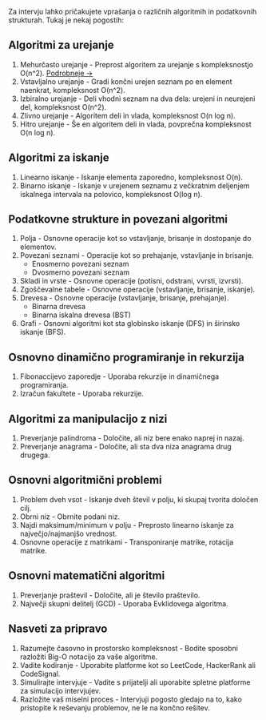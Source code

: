 Za intervju lahko pričakujete vprašanja o različnih algoritmih in podatkovnih strukturah. Tukaj je nekaj pogostih:

## Algoritmi za urejanje
1. Mehurčasto urejanje - Preprost algoritem za urejanje s kompleksnostjo O(n^2). [Podrobneje ->](https://github.com/danilojezernik/js-interview-30/tree/master/si/Algorithms/sorting-algorithms/bubble-sort)
2. Vstavljalno urejanje - Gradi končni urejen seznam po en element naenkrat, kompleksnost O(n^2).
3. Izbiralno urejanje - Deli vhodni seznam na dva dela: urejeni in neurejeni del, kompleksnost O(n^2).
4. Zlivno urejanje - Algoritem deli in vlada, kompleksnost O(n log n).
5. Hitro urejanje - Še en algoritem deli in vlada, povprečna kompleksnost O(n log n).

## Algoritmi za iskanje
1. Linearno iskanje - Iskanje elementa zaporedno, kompleksnost O(n).
2. Binarno iskanje - Iskanje v urejenem seznamu z večkratnim deljenjem iskalnega intervala na polovico, kompleksnost O(log n).

## Podatkovne strukture in povezani algoritmi
1. Polja - Osnovne operacije kot so vstavljanje, brisanje in dostopanje do elementov.
2. Povezani seznami - Operacije kot so prehajanje, vstavljanje in brisanje.
   - Enosmerno povezani seznam
   - Dvosmerno povezani seznam
3. Skladi in vrste - Osnovne operacije (potisni, odstrani, vvrsti, izvrsti).
4. Zgoščevalne tabele - Osnovne operacije (vstavljanje, brisanje, iskanje).
5. Drevesa - Osnovne operacije (vstavljanje, brisanje, prehajanje).
   - Binarna drevesa
   - Binarna iskalna drevesa (BST)
6. Grafi - Osnovni algoritmi kot sta globinsko iskanje (DFS) in širinsko iskanje (BFS).

## Osnovno dinamično programiranje in rekurzija
1. Fibonaccijevo zaporedje - Uporaba rekurzije in dinamičnega programiranja.
2. Izračun fakultete - Uporaba rekurzije.

## Algoritmi za manipulacijo z nizi
1. Preverjanje palindroma - Določite, ali niz bere enako naprej in nazaj.
2. Preverjanje anagrama - Določite, ali sta dva niza anagrama drug drugega.

## Osnovni algoritmični problemi
1. Problem dveh vsot - Iskanje dveh števil v polju, ki skupaj tvorita določen cilj.
2. Obrni niz - Obrnite podani niz.
3. Najdi maksimum/minimum v polju - Preprosto linearno iskanje za največjo/najmanjšo vrednost.
4. Osnovne operacije z matrikami - Transponiranje matrike, rotacija matrike.

## Osnovni matematični algoritmi
1. Preverjanje praštevil - Določite, ali je število praštevilo.
2. Največji skupni delitelj (GCD) - Uporaba Evklidovega algoritma.

## Nasveti za pripravo
1. Razumejte časovno in prostorsko kompleksnost - Bodite sposobni razložiti Big-O notacijo za vaše algoritme.
2. Vadite kodiranje - Uporabite platforme kot so LeetCode, HackerRank ali CodeSignal.
3. Simulirajte intervjuje - Vadite s prijatelji ali uporabite spletne platforme za simulacijo intervjujev.
4. Razložite vaš miselni proces - Intervjuji pogosto gledajo na to, kako pristopite k reševanju problemov, ne le na končno rešitev.
